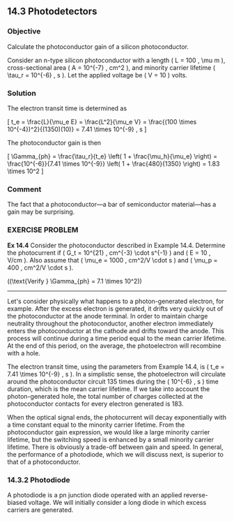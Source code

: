 ## 14.3 Photodetectors

### Objective

Calculate the photoconductor gain of a silicon photoconductor.

Consider an n-type silicon photoconductor with a length \( L = 100 \, \mu m \), cross-sectional area \( A = 10^{-7} \, cm^2 \), and minority carrier lifetime \( \tau_r = 10^{-6} \, s \). Let the applied voltage be \( V = 10 \) volts.

### Solution

The electron transit time is determined as

\[
t_e = \frac{L}{\mu_e E} = \frac{L^2}{\mu_e V} = \frac{(100 \times 10^{-4})^2}{(1350)(10)} = 7.41 \times 10^{-9} \, s
\]

The photoconductor gain is then

\[
\Gamma_{ph} = \frac{\tau_r}{t_e} \left( 1 + \frac{\mu_h}{\mu_e} \right) = \frac{10^{-6}}{7.41 \times 10^{-9}} \left( 1 + \frac{480}{1350} \right) = 1.83 \times 10^2
\]

### Comment

The fact that a photoconductor—a bar of semiconductor material—has a gain may be surprising.

### EXERCISE PROBLEM

**Ex 14.4** Consider the photoconductor described in Example 14.4. Determine the photocurrent if \( G_t = 10^{21} \, cm^{-3} \cdot s^{-1} \) and \( E = 10 \, V/cm \). Also assume that \( \mu_e = 1000 \, cm^2/V \cdot s \) and \( \mu_p = 400 \, cm^2/V \cdot s \).

\((\text{Verify } \Gamma_{ph} = 7.1 \times 10^2)\)

----

Let's consider physically what happens to a photon-generated electron, for example. After the excess electron is generated, it drifts very quickly out of the photoconductor at the anode terminal. In order to maintain charge neutrality throughout the photoconductor, another electron immediately enters the photoconductor at the cathode and drifts toward the anode. This process will continue during a time period equal to the mean carrier lifetime. At the end of this period, on the average, the photoelectron will recombine with a hole.

The electron transit time, using the parameters from Example 14.4, is \( t_e = 7.41 \times 10^{-9} \, s \). In a simplistic sense, the photoelectron will circulate around the photoconductor circuit 135 times during the \( 10^{-6} \, s \) time duration, which is the mean carrier lifetime. If we take into account the photon-generated hole, the total number of charges collected at the photoconductor contacts for every electron generated is 183.

When the optical signal ends, the photocurrent will decay exponentially with a time constant equal to the minority carrier lifetime. From the photoconductor gain expression, we would like a large minority carrier lifetime, but the switching speed is enhanced by a small minority carrier lifetime. There is obviously a trade-off between gain and speed. In general, the performance of a photodiode, which we will discuss next, is superior to that of a photoconductor.

### 14.3.2 Photodiode

A photodiode is a pn junction diode operated with an applied reverse-biased voltage. We will initially consider a long diode in which excess carriers are generated.